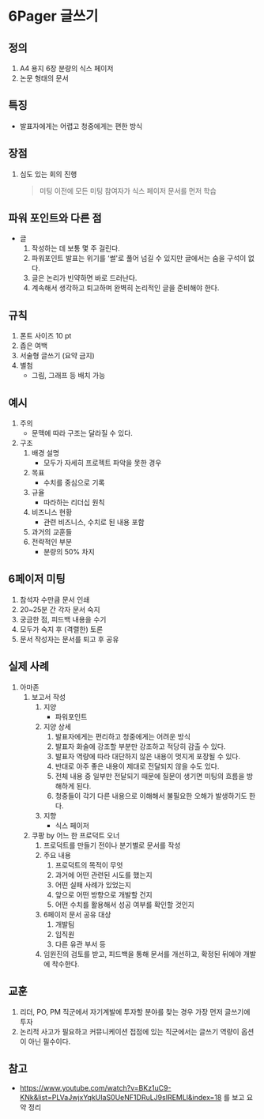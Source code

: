 # 6Pager 글쓰기

## 정의
 1. A4 용지 6장 분량의 식스 페이저
 2. 논문 형태의 문서

## 특징
 - 발표자에게는 어렵고 청중에게는 편한 방식

## 장점
 1. 심도 있는 회의 진행
    > 미팅 이전에 모든 미팅 참여자가 식스 페이저 문서를 먼저 학습

## 파워 포인트와 다른 점
 - 글
    1. 작성하는 데 보통 몇 주 걸린다.
    2. 파워포인트 발표는 위기를 ‘썰'로 풀어 넘길 수 있지만 글에서는 숨을 구석이 없다.
    3. 글은 논리가 빈약하면 바로 드러난다.
    4. 계속해서 생각하고 퇴고하며 완벽히 논리적인 글을 준비해야 한다.

## 규칙
  1. 폰트 사이즈 10 pt
  2. 좁은 여백
  3. 서술형 글쓰기 (요약 금지)
  4. 별첨
     - 그림, 그래프 등 배치 가능

## 예시
 1. 주의
    - 문맥에 따라 구조는 달라질 수 있다.
 2. 구조
    1. 배경 설명
        - 모두가 자세히 프로젝트 파악을 못한 경우
    2. 목표
        - 수치를 중심으로 기록
    3. 규율
        - 따라하는 리더십 원칙
    4. 비즈니스 현황
        - 관련 비즈니스, 수치로 된 내용 포함
    5. 과거의 교훈들
    6. 전략적인 부분
        - 분량의 50% 차지   

## 6페이저 미팅
 1. 참석자 수만큼 문서 인쇄
 2. 20~25분 간 각자 문서 숙지
 3. 궁금한 점, 피드백 내용을 수기
 4. 모두가 숙지 후 (격렬한) 토론
 5. 문서 작성자는 문서를 퇴고 후 공유
## 실제 사례
 1. 아마존
    1. 보고서 작성
        1. 지양
            - 파워포인트
        2. 지양 상세
            1. 발표자에게는 편리하고 청중에게는 어려운 방식
            2. 발표자 화술에 강조할 부분만 강조하고 적당히 감출 수 있다.
            3. 발표자 역량에 따라 대단하지 않은 내용이 멋지게 포장될 수 있다.
            4. 반대로 아주 좋은 내용이 제대로 전달되지 않을 수도 있다.
            5. 전체 내용 중 일부만 전달되기 때문에 질문이 생기면 미팅의 흐름을 방해하게 된다.
            6. 청중들이 각기 다른 내용으로 이해해서 불필요한 오해가 발생하기도 한다.
        3. 지향
            - 식스 페이저
    2. 쿠팡 by 어느 한 프로덕트 오너
        1. 프로덕트를 만들기 전이나 분기별로 문서를 작성
        2. 주요 내용
            1. 프로덕트의 목적이 무엇
            2. 과거에 어떤 관련된 시도를 했는지
            3. 어떤 실패 사례가 있었는지
            4. 앞으로 어떤 방향으로 개발할 건지
            5. 어떤 수치를 활용해서 성공 여부를 확인할 것인지
        3. 6페이저 문서 공유 대상
            1. 개발팀
            2. 임직원
            3. 다른 유관 부서 등
        4. 임원진의 검토를 받고, 피드백을 통해 문서를 개선하고, 확정된 뒤에야 개발에 착수한다.

## 교훈
 1. 리더, PO, PM 직군에서 자기계발에 투자할 분야를 찾는 경우 가장 먼저 글쓰기에 투자
 2. 논리적 사고가 필요하고 커뮤니케이션 접점에 있는 직군에서는 글쓰기 역량이 옵션이 아닌 필수이다.

## 참고
 - https://www.youtube.com/watch?v=BKz1uC9-KNk&list=PLVaJwjxYqkUIaS0UeNF1DRuLJ9sIREMLl&index=18 를 보고 요약 정리